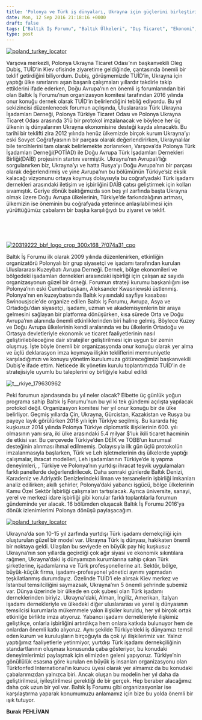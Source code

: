 ```yaml
---
title: 'Polonya ve Türk iş dünyaları, Ukrayna için güçlerini birleştiriyor, Burak Pehlivan'
date: Mon, 12 Sep 2016 21:18:16 +0000
draft: false
tags: ["Baltık İş Forumu", "Baltık Ülkeleri", "Dış Ticaret", "Ekonomi", "Oleg Dubiş", "Polonya", "TUİD", "TUİD (Türk Ukrayna İşadamları Derneği)", "Ukrayna", "Ukrayna Dış İlişkileri", "Ukrayna Türk Toplumu", "Uluslarası İlişkiler", "Varşova", "yurtdışı Türk işadamı derneği"]
type: post
---
```


[](http://burakpehlivan.org/wp-content/uploads/2016/09/DSC_3820-1.jpg)[![poland_turkey_locator](http://burakpehlivan.org/wp-content/uploads/2016/09/Poland_Turkey_Locator-1024x853.png)](http://burakpehlivan.org/wp-content/uploads/2016/09/Poland_Turkey_Locator.png)

Varşova merkezli, Polonya Ukrayna Ticaret Odası’nın başkanvekili Oleg Dubiş, TUİD’in Kiev ofisinde ziyaretime geldiğinde, çantasında önemli bir teklif getirdiğini biliyordum. Dubiş, görüşmemizde TUİD’in, Ukrayna için yaptığı ülke sınırlarını aşan başarılı çalışmaları yıllardır takdirle takip ettiklerini ifade ederken, Doğu Avrupa’nın en önemli iş forumlarından biri olan Baltık İş Forumu’nun organizasyon komitesi tarafından 2016 yılında onur konuğu dernek olarak TUİD’in belirlendiğini tebliğ ediyordu. Bu yıl sekizincisi düzenlenecek forumun açılışında, Uluslararası Türk Ukrayna İşadamları Derneği, Polonya Türkiye Ticaret Odası ve Polonya Ukrayna Ticaret Odası arasında 3’lü bir protokol imzalanacak ve böylece her üç ülkenin iş dünyalarının Ukrayna ekonomisine desteği kayda alınacaktı. Bu tarihi bir teklifti zira 2012 yılında henüz ülkemizde birçok kurum Ukrayna’yı eski Sovyet Coğrafyasının bir parçası olarak değerlendirirken, Ukraynalılar bile tercihlerini tam olarak belirlemekte zorlanırken, Varşova’da Polonya Türk İşadamları Derneği(POTİAD) ile Doğu Avrupa Türk İşadamları Dernekleri Birliği(DAİB) projesinin startını vermiştik. Ukrayna’nın Avrupalı’lığı sorgulanırken biz, Ukrayna’yı ve hatta Rusya’yı Doğu Avrupa’nın bir parçası olarak değerlendirmiş ve yine Avrupa’nın bu bölümünün Türkiye’siz eksik kalacağı vizyonunu ortaya koymuş dolayısıyla bu coğrafyadaki Türk işadamı dernekleri arasındaki iletişim ve işbirliğini DAİB çatısı geliştirmek için kolları sıvamıştık. Geriye dönük baktığımızda son beş yıl zarfında başta Ukrayna olmak üzere Doğu Avrupa ülkelerinin, Türkiye’de farkındalığının artması, ülkemizin ise öneminin bu coğrafyada yeterince anlaşılabilmesi için yürüttüğümüz çabaların bir başka karşılığıydı bu ziyaret ve teklif.

 

 

[![20319222_bbf_logo_crop_300x168_7f074a31_cpo](http://burakpehlivan.org/wp-content/uploads/2016/09/20319222_BBF_logo_crop_300x168_7f074a31_CPO.jpg)](http://burakpehlivan.org/wp-content/uploads/2016/09/20319222_BBF_logo_crop_300x168_7f074a31_CPO.jpg)

Baltık İş Forumu ilk olarak 2009 yılında düzenlenirken, etkinliğin organizatörü Polonyalı bir grup siyasetçi ve işadamı tarafından kurulan Uluslararası Kuzeybatı Avrupa Derneği. Dernek, bölge ekonomileri ve bölgedeki işadamları dernekleri arasındaki işbirliği için çalışan az sayıda organizasyonun güzel bir örneği. Forumun strateji kurumu başkanlığını ise Polonya’nın eski Cumhurbaşkanı, Aleksander Kwasniewski üstlenmiş. Polonya'nın en kuzeybatısında Baltık kıyısındaki sayfiye kasabası Swinousjscie'de organize edilen Baltık İş Forumu, Avrupa, Asya ve Ortadoğu’dan siyasetçi, işadamı, uzman ve akademisyenlerin bir araya gelmesini sağlayan bir platforma dönüşürken, kısa sürede Orta ve Doğu Avrupa’nın alanında önemli etkinliklerinden biri haline gelmiş. Böylece Kuzey ve Doğu Avrupa ülkelerinin kendi aralarında ve bu ülkelerin Ortadoğu ve Ortasya devletleriyle ekonomik ve ticaret faaliyetlerinin nasıl geliştirilebileceğine dair stratejiler geliştirilmesi için uygun bir zemin oluşmuş. İşte böyle önemli bir organizasyonda onur konuğu olarak yer alma ve üçlü deklarasyon imza koymaya ilişkin tekliflerini memnuniyetle karşıladığımızı ve konuyu yönetim kurulumuza götüreceğimizi başkanvekili Dubiş'e ifade ettim. Neticede ilk yönetim kurulu toplantımızda TUİD’in de stratejisiyle uyumlu bu taleplerini oy birliğiyle kabul edildi

![t__rkiye_179630962](http://burakpehlivan.org/wp-content/uploads/2016/09/t__rkiye_179630962.jpg)

Peki forumun ajandasında bu yıl neler olacak? Elbette üç günlük yoğun programa sahip Baltık İş Forumu’nun bu yıl ki tek gündemi açılışta yapılacak protokol değil. Organizasyon komitesi her yıl onur konuğu bir de ülke belirliyor. Geçmiş yıllarda Çin, Ukrayna, Gürcistan, Kazakistan ve Rusya bu payeye layık görülürken 2016 yılı için Türkiye seçilmiş. Bu kararda hiç kuşkusuz 2014 yılında Polonya Türkiye diplomatik ilişkilerinin 600. yılı olmasının yanı sıra, iki ülke arasındaki 5.4 milyar $’luk ikili ticaret hacminin de etkisi var. Bu çerçevede Türkiye’den DEİK ve TOBB’un kurumsal desteğinin alınması ihmal edilmemiş. Dolayısıyla ilk gün üçlü protokolün imzalanmasıyla başlarken, Türk ve Leh işletmelerinin dış ülkelerde yaptığı çalışmalar, ihracat modelleri, Leh işadamlarının Türkiye’de iş yapma deneyimleri, , Türkiye ve Polonya’nın yurtdışı ihracat teşvik uygulamaları farklı panellerde değerlendirilecek. Daha sonraki günlerde Baltık Denizi, Karadeniz ve Adriyatik Denizlerindeki liman ve tersanelerin işbirliği imkanları analiz edilirken; akıllı şehirler, Polonya’daki yabancı işgücü, bölge ülkelerinin Kamu Özel Sektör İşbirliği çalışmaları tartışılacak. Ayrıca üniversite, sanayi, yerel ve merkezi idare işbirliği gibi konular farklı toplantılarla forumun gündeminde yer alacak. 16 bölümden oluşacak Baltık İş Forumu 2016’ya dönük izlenimlerimi Polonya dönüşü paylaşacağım.

[![poland_turkey_locator](http://burakpehlivan.org/wp-content/uploads/2016/09/Poland_Turkey_Locator-1024x853.png)](http://burakpehlivan.org/wp-content/uploads/2016/09/Poland_Turkey_Locator.png)

Ukrayna’da son 10-15 yıl zarfında yurtdışı Türk işadamı dernekçiliği için oluşturulan güzel bir model var. Ukrayna Türk iş dünyası, hakikaten önemli bir noktaya geldi. Ulaşılan bu seviyede en büyük pay hiç kuşkusuz Ukrayna’nın son yıllarda geçirdiği çok ağır siyasi ve ekonomik sıkıntılara rağmen, Ukrayna’daki iş dünyamızın kurumlarına sahip çıkan Türk şirketlerine, işadamlarına ve Türk profesyonellerine ait. Sektör, bölge, büyük-küçük firma, işadamı-profesyonel yönetici ayrımı yapmadan teşkilatlanmış durumdayız. Özelinde TUİD’i ele alırsak Kiev merkez ve İstanbul temsilciliğini saymazsak, Ukrayna’nın 5 önemli şehrinde şubemiz var. Dünya üzerinde bir ülkede en çok şubesi olan Türk işadamı derneklerinden biriyiz. Ukrayna'daki, Alman, İngiliz, Amerikan, İtalyan işadamı dernekleriyle ve ülkedeki diğer uluslararası ve yerel iş dünyasının temsilcisi kurumlarla mükemmele yakın ilişkiler kuruldu, her yıl birçok ortak etkinliğe birlikte imza atıyoruz. Yabancı işadamı dernekleriyle ilişkimiz geliştikçe, onlarla işbirliğini artırdıkça hem onlara katkıda bulunuyor hem de onlardan önemli katkı alıyoruz. Aynı şekilde Türkiye’deki iş dünyamızı temsil eden kurum ve kuruluşların birçoğuyla da çok iyi ilişkilerimiz var. Yalnız yaptığımız faaliyetlerle yetinmiyor, yurtdışı Türk işadamı dernekçiliğinin standartlarının oluşması konusunda çaba gösteriyor, bu konudaki deneyimlerimizi paylaşmak için elimizden geleni yapıyoruz. Türkiye’nin gönüllülük esasına göre kurulan en büyük iş insanları organizasyonu olan Türkfonfed International’ın kurucu üyesi olarak yer almamız da bu konudaki çabalarımızdan yalnızca biri. Ancak oluşan bu modelin her yıl daha da geliştirilmesi, iyileştirilmesi gerektiği de bir gerçek. Hep beraber alacağımız daha çok uzun bir yol var. Baltık İş Forumu gibi organizasyonlar ise karşılaştırma yaparak konumumuzu anlamamız için bize bu yolda önemli bir ışık tutuyor.

**Burak PEHLİVAN**

